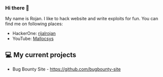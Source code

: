### Hi there 👋

My name is Rojan. I like to hack website and write exploits for fun. You can find me on following places: 

* HackerOne: [rijalrojan](https://hackerone.com/rijalrojan)
* YouTube: [Mallocsys](https://www.youtube.com/channel/UCqMwjFq5zhEj4C8doQl1v7A)

## 💻 My current projects

* Bug Bounty Site - https://github.com/bugbounty-site
